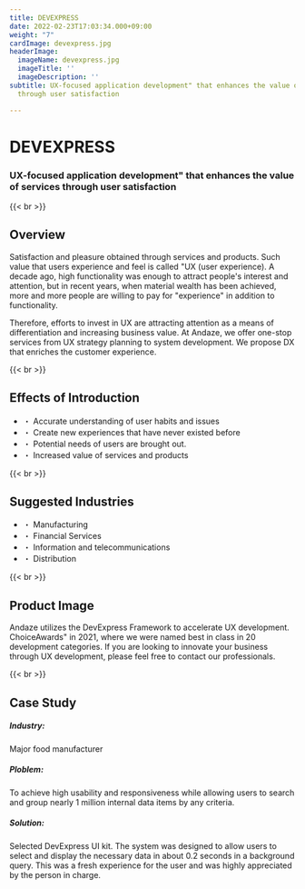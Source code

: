 ```yaml
---
title: DEVEXPRESS
date: 2022-02-23T17:03:34.000+09:00
weight: "7"
cardImage: devexpress.jpg
headerImage:
  imageName: devexpress.jpg
  imageTitle: ''
  imageDescription: ''
subtitle: UX-focused application development" that enhances the value of services
  through user satisfaction

---
```

# DEVEXPRESS

### UX-focused application development" that enhances the value of services through user satisfaction

{{< br >}}

## Overview

Satisfaction and pleasure obtained through services and products. Such value that users experience and feel is called "UX (user experience). A decade ago, high functionality was enough to attract people's interest and attention, but in recent years, when material wealth has been achieved, more and more people are willing to pay for "experience" in addition to functionality.

Therefore, efforts to invest in UX are attracting attention as a means of differentiation and increasing business value. At Andaze, we offer one-stop services from UX strategy planning to system development. We propose DX that enriches the customer experience.

{{< br >}}

## Effects of Introduction

* ・ Accurate understanding of user habits and issues
* ・ Create new experiences that have never existed before
* ・ Potential needs of users are brought out.
* ・ Increased value of services and products

{{< br >}}

## Suggested Industries

* ・ Manufacturing
* ・ Financial Services
* ・ Information and telecommunications
* ・ Distribution

{{< br >}}

## Product Image

Andaze utilizes the DevExpress Framework to accelerate UX development. ChoiceAwards" in 2021, where we were named best in class in 20 development categories. If you are looking to innovate your business through UX development, please feel free to contact our professionals.

{{< br >}}

## Case Study

##### **Industry**:

Major food manufacturer

##### **Ploblem**:

To achieve high usability and responsiveness while allowing users to search and group nearly 1 million internal data items by any criteria.

##### **Solution**:

Selected DevExpress UI kit. The system was designed to allow users to select and display the necessary data in about 0.2 seconds in a background query. This was a fresh experience for the user and was highly appreciated by the person in charge.